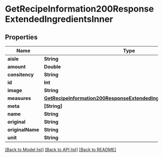 # GetRecipeInformation200ResponseExtendedIngredientsInner

## Properties
Name | Type | Description | Notes
------------ | ------------- | ------------- | -------------
**aisle** | **String** |  | 
**amount** | **Double** |  | 
**consitency** | **String** |  | 
**id** | **Int** |  | 
**image** | **String** |  | 
**measures** | [**GetRecipeInformation200ResponseExtendedIngredientsInnerMeasures**](GetRecipeInformation200ResponseExtendedIngredientsInnerMeasures.md) |  | [optional] 
**meta** | **[String]** |  | [optional] 
**name** | **String** |  | 
**original** | **String** |  | 
**originalName** | **String** |  | 
**unit** | **String** |  | 

[[Back to Model list]](../README.md#documentation-for-models) [[Back to API list]](../README.md#documentation-for-api-endpoints) [[Back to README]](../README.md)


